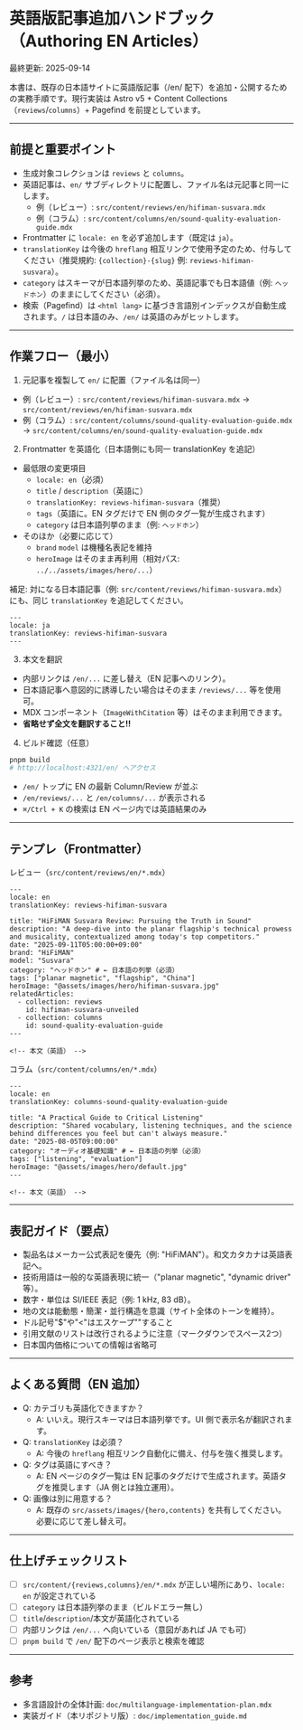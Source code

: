 # 英語版記事追加ハンドブック（Authoring EN Articles）

最終更新: 2025-09-14

本書は、既存の日本語サイトに英語版記事（/en/ 配下）を追加・公開するための実務手順です。現行実装は Astro v5 + Content Collections（`reviews`/`columns`）+ Pagefind を前提としています。

---

## 前提と重要ポイント

- 生成対象コレクションは `reviews` と `columns`。
- 英語記事は、`en/` サブディレクトリに配置し、ファイル名は元記事と同一にします。
  - 例（レビュー）: `src/content/reviews/en/hifiman-susvara.mdx`
  - 例（コラム）: `src/content/columns/en/sound-quality-evaluation-guide.mdx`
- Frontmatter に `locale: en` を必ず追加します（既定は `ja`）。
- `translationKey` は今後の `hreflang` 相互リンクで使用予定のため、付与してください（推奨規約: `{collection}-{slug}` 例: `reviews-hifiman-susvara`）。
- `category` はスキーマが日本語列挙のため、英語記事でも日本語値（例: `ヘッドホン`）のままにしてください（必須）。
- 検索（Pagefind）は `<html lang>` に基づき言語別インデックスが自動生成されます。`/` は日本語のみ、`/en/` は英語のみがヒットします。

---

## 作業フロー（最小）

1) 元記事を複製して `en/` に配置（ファイル名は同一）
- 例（レビュー）: `src/content/reviews/hifiman-susvara.mdx` → `src/content/reviews/en/hifiman-susvara.mdx`
- 例（コラム）: `src/content/columns/sound-quality-evaluation-guide.mdx` → `src/content/columns/en/sound-quality-evaluation-guide.mdx`

2) Frontmatter を英語化（日本語側にも同一 translationKey を追記）
- 最低限の変更項目
  - `locale: en`（必須）
  - `title` / `description`（英語に）
  - `translationKey: reviews-hifiman-susvara`（推奨）
  - `tags`（英語に。EN タグだけで EN 側のタグ一覧が生成されます）
  - `category` は日本語列挙のまま（例: `ヘッドホン`）
- そのほか（必要に応じて）
  - `brand` `model` は機種名表記を維持
  - `heroImage` はそのまま再利用（相対パス: `../../assets/images/hero/...`）

補足: 対になる日本語記事（例: `src/content/reviews/hifiman-susvara.mdx`）にも、同じ `translationKey` を追記してください。
```mdx
---
locale: ja
translationKey: reviews-hifiman-susvara
---
```

3) 本文を翻訳
- 内部リンクは `/en/...` に差し替え（EN 記事へのリンク）。
- 日本語記事へ意図的に誘導したい場合はそのまま `/reviews/...` 等を使用可。
- MDX コンポーネント（`ImageWithCitation` 等）はそのまま利用できます。
- **省略せず全文を翻訳すること!!**

4) ビルド確認（任意）
```bash
pnpm build
# http://localhost:4321/en/ へアクセス
```
- `/en/` トップに EN の最新 Column/Review が並ぶ
- `/en/reviews/...` と `/en/columns/...` が表示される
- `⌘/Ctrl + K` の検索は EN ページ内では英語結果のみ

---

## テンプレ（Frontmatter）

レビュー（`src/content/reviews/en/*.mdx`）
```mdx
---
locale: en
translationKey: reviews-hifiman-susvara

title: "HiFiMAN Susvara Review: Pursuing the Truth in Sound"
description: "A deep-dive into the planar flagship's technical prowess and musicality, contextualized among today's top competitors."
date: "2025-09-11T05:00:00+09:00"
brand: "HiFiMAN"
model: "Susvara"
category: "ヘッドホン" # ← 日本語の列挙（必須）
tags: ["planar magnetic", "flagship", "China"]
heroImage: "@assets/images/hero/hifiman-susvara.jpg"
relatedArticles:
  - collection: reviews
    id: hifiman-susvara-unveiled
  - collection: columns
    id: sound-quality-evaluation-guide
---

<!-- 本文（英語） -->
```

コラム（`src/content/columns/en/*.mdx`）
```mdx
---
locale: en
translationKey: columns-sound-quality-evaluation-guide

title: "A Practical Guide to Critical Listening"
description: "Shared vocabulary, listening techniques, and the science behind differences you feel but can't always measure."
date: "2025-08-05T09:00:00"
category: "オーディオ基礎知識" # ← 日本語の列挙（必須）
tags: ["listening", "evaluation"]
heroImage: "@assets/images/hero/default.jpg"
---

<!-- 本文（英語） -->
```

---

## 表記ガイド（要点）

- 製品名はメーカー公式表記を優先（例: "HiFiMAN"）。和文カタカナは英語表記へ。
- 技術用語は一般的な英語表現に統一（"planar magnetic", "dynamic driver" 等）。
- 数字・単位は SI/IEEE 表記（例: 1 kHz, 83 dB）。
- 地の文は能動態・簡潔・並行構造を意識（サイト全体のトーンを維持）。
- ドル記号"$"や"<"はエスケープ"\"すること
- 引用文献のリストは改行されるように注意（マークダウンでスペース2つ）
- 日本国内価格についての情報は省略可

---

## よくある質問（EN 追加）

- Q: カテゴリも英語化できますか？
  - A: いいえ。現行スキーマは日本語列挙です。UI 側で表示名が翻訳されます。
- Q: `translationKey` は必須？
  - A: 今後の `hreflang` 相互リンク自動化に備え、付与を強く推奨します。
- Q: タグは英語にすべき？
  - A: EN ページのタグ一覧は EN 記事のタグだけで生成されます。英語タグを推奨します（JA 側とは独立運用）。
- Q: 画像は別に用意する？
  - A: 既存の `src/assets/images/{hero,contents}` を共有してください。必要に応じて差し替え可。

---

## 仕上げチェックリスト

- [ ] `src/content/{reviews,columns}/en/*.mdx` が正しい場所にあり、`locale: en` が設定されている
- [ ] `category` は日本語列挙のまま（ビルドエラー無し）
- [ ] `title`/`description`/本文が英語化されている
- [ ] 内部リンクは `/en/...` へ向いている（意図があれば JA でも可）
- [ ] `pnpm build` で `/en/` 配下のページ表示と検索を確認

---

## 参考

- 多言語設計の全体計画: `doc/multilanguage-implementation-plan.mdx`
- 実装ガイド（本リポジトリ版）: `doc/implementation_guide.md`
